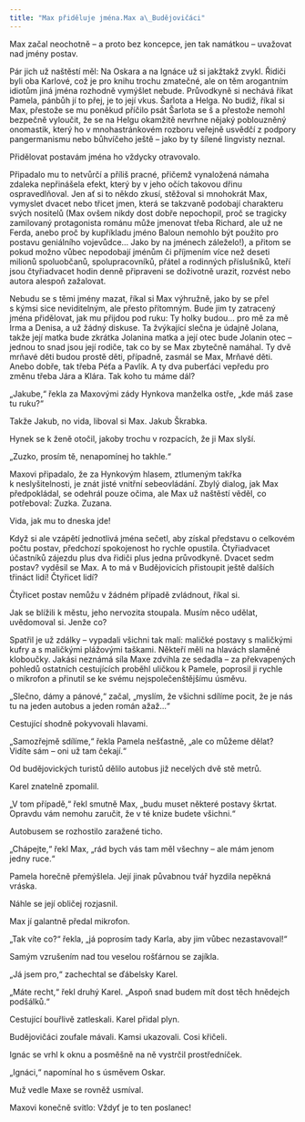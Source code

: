 ```yaml
---
title: "Max přiděluje jména.Max a\_Budějovičáci"
---
```


Max začal neochotně – a proto bez koncepce, jen tak namátkou – uvažovat nad jmény postav.

  

Pár jich už naštěstí měl: Na Oskara a na Ignáce už si jakžtakž zvykl. Řidiči byli oba Karlové, což je pro knihu trochu zmatečné, ale on těm arogantním idiotům jiná jména rozhodně vymýšlet nebude. Průvodkyně si nechává říkat Pamela, pánbůh jí to přej, je to její vkus. Šarlota a Helga. No budiž, říkal si Max, přestože se mu poněkud příčilo psát Šarlota se š a přestože nemohl bezpečně vyloučit, že se na Helgu okamžitě nevrhne nějaký poblouzněný onomastik, který ho v mnohastránkovém rozboru veřejně usvědčí z podpory pangermanismu nebo bůhvíčeho ještě – jako by ty šílené lingvisty neznal.

Přidělovat postavám jména ho vždycky otravovalo.

Připadalo mu to netvůrčí a příliš pracné, přičemž vynaložená námaha zdaleka nepřinášela efekt, který by v jeho očích takovou dřinu ospravedlňoval. Jen ať si to někdo zkusí, stěžoval si mnohokrát Max, vymyslet dvacet nebo třicet jmen, která se takzvaně podobají charakteru svých nositelů (Max ovšem nikdy dost dobře nepochopil, proč se tragicky zamilovaný protagonista románu může jmenovat třeba Richard, ale už ne Ferda, anebo proč by kupříkladu jméno Baloun nemohlo být použito pro postavu geniálního vojevůdce… Jako by na jménech záleželo!), a přitom se pokud možno vůbec nepodobají jménům či příjmením více než deseti milionů spolu­občanů, spolupracovníků, přátel a rodinných příslušníků, kteří jsou čtyřiadvacet hodin denně připraveni se doživotně urazit, rozvést nebo autora alespoň zažalovat.

Nebudu se s těmi jmény mazat, říkal si Max výhružně, jako by se přel s kýmsi sice neviditelným, ale přesto přítomným. Bude jim ty zatracený jména přidělovat, jak mu přijdou pod ruku: Ty holky budou… pro mě za mě Irma a Denisa, a už žádný diskuse. Ta žvýkající slečna je údajně Jolana, takže její matka bude zkrátka Jolanina matka a její otec bude Jolanin otec – jednou to snad jsou její rodiče, tak co by se Max zbytečně namáhal. Ty dvě mrňavé děti budou prostě děti, případně, zasmál se Max, Mrňavé děti. Anebo dobře, tak třeba Péťa a Pavlík. A ty dva puberťáci vepředu pro změnu třeba Jára a Klára. Tak koho tu máme dál?

„Jakube,“ řekla za Maxovými zády Hynkova manželka ostře, „kde máš zase tu ruku?“

Takže Jakub, no vida, liboval si Max. Jakub Škrabka.

Hynek se k ženě otočil, jakoby trochu v rozpacích, že ji Max slyší.

„Zuzko, prosím tě, nenapomínej ho takhle.“

Maxovi připadalo, že za Hynkovým hlasem, ztlumeným takřka k neslyšitelnosti, je znát jisté vnitřní sebeovládání. Zbylý dialog, jak Max předpokládal, se odehrál pouze očima, ale Max už naštěstí věděl, co potřeboval: Zuzka. Zuzana.

Vida, jak mu to dneska jde!

Když si ale vzápětí jednotlivá jména sečetl, aby získal představu o celkovém počtu postav, předchozí spokojenost ho rychle opustila. Čtyřiadvacet účastníků zájezdu plus dva řidiči plus jedna průvodkyně. Dvacet sedm postav? vyděsil se Max. A to má v Budějovicích přistoupit ještě dalších třináct lidí! Čtyřicet lidí?

Čtyřicet postav nemůžu v žádném případě zvládnout, říkal si.

Jak se blížili k městu, jeho nervozita stoupala. Musím něco udělat, uvědomoval si. Jenže co?

Spatřil je už zdálky – vypadali všichni tak malí: maličké postavy s maličkými kufry a s maličkými plážovými taškami. Někteří měli na hlavách slaměné kloboučky. Jakási neznámá síla Maxe zdvihla ze sedadla – za překvapených pohledů ostatních cestujících proběhl uličkou k Pamele, poprosil ji rychle o mikrofon a přinutil se ke svému nejspolečenštějšímu úsměvu.

„Slečno, dámy a pánové,“ začal, „myslím, že všichni sdílíme pocit, že je nás tu na jeden autobus a jeden román ažaž…“

Cestující shodně pokyvovali hlavami.

„Samozřejmě sdílíme,“ řekla Pamela nešťastně, „ale co můžeme dělat? Vidíte sám – oni už tam čekají.“

Od budějovických turistů dělilo autobus již necelých dvě stě metrů.

Karel znatelně zpomalil.

„V tom případě,“ řekl smutně Max, „budu muset některé postavy škrtat. Opravdu vám nemohu zaručit, že v té knize budete všichni.“

Autobusem se rozhostilo zaražené ticho.

„Chápejte,“ řekl Max, „rád bych vás tam měl všechny – ale mám jenom jedny ruce.“

Pamela horečně přemýšlela. Její jinak půvabnou tvář hyzdila nepěkná vráska.

Náhle se její obličej rozjasnil.

Max jí galantně předal mikrofon.

„Tak víte co?“ řekla, „já poprosím tady Karla, aby jim vůbec nezastavoval!“

Samým vzrušením nad tou veselou rošťárnou se zajíkla.

„Já jsem pro,“ zachechtal se ďábelsky Karel.

„Máte recht,“ řekl druhý Karel. „Aspoň snad budem mít dost těch hnědejch podšálků.“

Cestující bouřlivě zatleskali. Karel přidal plyn.

Budějovičáci zoufale mávali. Kamsi ukazovali. Cosi křičeli.

Ignác se vrhl k oknu a posměšně na ně vystrčil prostředníček.

„Ignáci,“ napomínal ho s úsměvem Oskar.

Muž vedle Maxe se rovněž usmíval.

Maxovi konečně svitlo: Vždyť je to ten poslanec!
